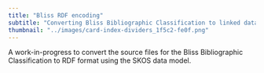 ```yaml
---
title: "Bliss RDF encoding"
subtitle: "Converting Bliss Bibliographic Classification to linked data"
thumbnail: "../images/card-index-dividers_1f5c2-fe0f.png"
---
```

A work-in-progress to convert the source files for the Bliss Bibliographic Classification to RDF format using the SKOS data model.